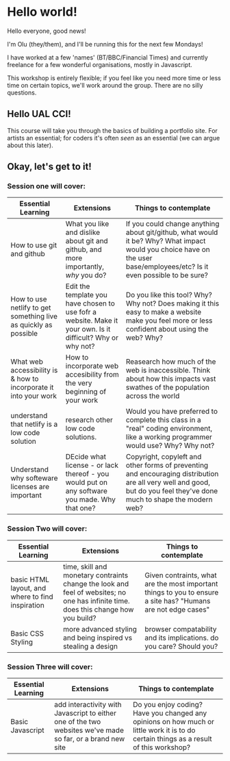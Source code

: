 # Hello world!

Hello everyone, good news!

I'm Olu (they/them), and I'll be running this for the next few Mondays!

I have worked at a few 'names' (BT/BBC/Financial Times) and currently freelance for a few wonderful organisations, mostly in Javascript.

This workshop is entirely flexible; if you feel like you need more time or less time on certain topics, we'll work around the group. There are no silly questions.

## Hello UAL CCI!

This course will take you through the basics of building a portfolio site. For artists an essential; for coders it's often _seen_ as an essential (we can argue about this later).

## Okay, let's get to it!

### Session one will cover:

| Essential Learning                                               | Extensions                                                                                                  | Things to contemplate                                                                                                                                                   |
| ---------------------------------------------------------------- | ----------------------------------------------------------------------------------------------------------- | ----------------------------------------------------------------------------------------------------------------------------------------------------------------------- |
| How to use git and github                                        | What you like and dislike about git and github, and more importantly, _why_ you do?                         | If you could change anything about git/github, what would it be? Why? What impact would you choice have on the user base/employees/etc? Is it even possible to be sure? |
| How to use netlify to get something live as quickly as possible  | Edit the template you have chosen to use fofr a website. Make it your own. Is it difficult? Why or why not? | Do you like this tool? Why? Why not? Does making it this easy to make a website make you feel more or less confident about using the web? Why?                          |
| What web accessibility is & how to incorporate it into your work | How to incorporate web accesibility from the very beginning of your work                                    | Reasearch how much of the web is inaccessible. Think about how this impacts vast swathes of the population across the world                                             |
| understand that netlify is a low code solution                   | research other low code solutions.                                                                          | Would you have preferred to complete this class in a "real" coding environment, like a working programmer would use? Why? Why not?                                      |
| Understand why softeware licenses are important                  | DEcide what license - or lack thereof - you would put on any software you made. Why that one?               | Copyright, copyleft and other forms of preventing and encouraging distribution are all very well and good, but do you feel they've done much to shape the modern web?   |

### Session Two will cover:

| Essential Learning                               | Extensions                                                                                                                          | Things to contemplate                                                                                         |
| ------------------------------------------------ | ----------------------------------------------------------------------------------------------------------------------------------- | ------------------------------------------------------------------------------------------------------------- |
| basic HTML layout, and where to find inspiration | time, skill and monetary contraints change the look and feel of websites; no one has infinite time. does this change how you build? | Given contraints, what are the most important things to you to ensure a site has? "Humans are not edge cases" |
| Basic CSS Styling                                | more advanced styling and being inspired vs stealing a design                                                                       | browser compatability and its implications. do you care? Should you?                                          |

### Session Three will cover:

| Essential Learning | Extensions                                                                                                 | Things to contemplate                                                                                                                  |
| ------------------ | ---------------------------------------------------------------------------------------------------------- | -------------------------------------------------------------------------------------------------------------------------------------- |
| Basic Javascript   | add interactivity with Javascript to either one of the two websites we've made so far, or a brand new site | Do you enjoy coding? Have you changed any opinions on how much or little work it is to do certain things as a result of this workshop? |
